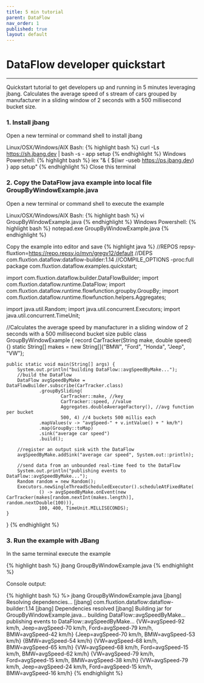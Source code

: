```yaml
---
title: 5 min tutorial
parent: DataFlow
nav_order: 1
published: true
layout: default
---
```

# DataFlow developer quickstart
---

Quickstart tutorial to get developers up and running in 5 minutes leveraging jbang. Calculates the average speed 
of s stream of cars grouped by manufacturer in a sliding window of 2 seconds with a 500 millisecond bucket size.

### 1.  Install jbang 
Open a new terminal or command shell to install jbang

Linux/OSX/Windows/AIX Bash:
{% highlight bash %} curl -Ls https://sh.jbang.dev | bash -s - app setup {% endhighlight %}
Windows Powershell:
{% highlight bash %} iex "& { $(iwr -useb https://ps.jbang.dev) } app setup" {% endhighlight %}
Close this terminal

### 2.  Copy the DataFlow java example into local file GroupByWindowExample.java
Open a new terminal or command shell to execute the example

Linux/OSX/Windows/AIX Bash:
{% highlight bash %} vi GroupByWindowExample.java {% endhighlight %}
Windows Powershell:
{% highlight bash %} notepad.exe GroupByWindowExample.java {% endhighlight %}

Copy the example into editor and save
{% highlight java %}
//REPOS repsy-fluxtion=https://repo.repsy.io/mvn/gregv12/default
//DEPS com.fluxtion.dataflow:dataflow-builder:1.14
//COMPILE_OPTIONS -proc:full
package com.fluxtion.dataflow.examples.quickstart;

import com.fluxtion.dataflow.builder.DataFlowBuilder;
import com.fluxtion.dataflow.runtime.DataFlow;
import com.fluxtion.dataflow.runtime.flowfunction.groupby.GroupBy;
import com.fluxtion.dataflow.runtime.flowfunction.helpers.Aggregates;

import java.util.Random;
import java.util.concurrent.Executors;
import java.util.concurrent.TimeUnit;

//Calculates the average speed by manufacturer in a sliding window of 2 seconds with a 500 millisecond bucket size
public class GroupByWindowExample {
record CarTracker(String make, double speed) {}
static String[] makes = new String[]{"BMW", "Ford", "Honda", "Jeep", "VW"};

    public static void main(String[] args) {
        System.out.println("building DataFlow::avgSpeedByMake...");
        //build the DataFlow
        DataFlow avgSpeedByMake = DataFlowBuilder.subscribe(CarTracker.class)
                .groupBySliding(
                        CarTracker::make, //key
                        CarTracker::speed, //value
                        Aggregates.doubleAverageFactory(), //avg function per bucket
                        500, 4) //4 buckets 500 millis each
                .mapValues(v -> "avgSpeed-" + v.intValue() + " km/h")
                .map(GroupBy::toMap)
                .sink("average car speed")
                .build();

        //register an output sink with the DataFlow
        avgSpeedByMake.addSink("average car speed", System.out::println);

        //send data from an unbounded real-time feed to the DataFlow
        System.out.println("publishing events to DataFlow::avgSpeedByMake...");
        Random random = new Random();
        Executors.newSingleThreadScheduledExecutor().scheduleAtFixedRate(
                () -> avgSpeedByMake.onEvent(new CarTracker(makes[random.nextInt(makes.length)], random.nextDouble(100))),
                100, 400, TimeUnit.MILLISECONDS);
    }
}
{% endhighlight %}

### 3. Run the example with JBang
In the same terminal execute the example

{% highlight bash %}
jbang GroupByWindowExample.java
{% endhighlight %}

Console output: 

{% highlight bash %}
%> jbang GroupByWindowExample.java
[jbang] Resolving dependencies...
[jbang]    com.fluxtion.dataflow:dataflow-builder:1.14
[jbang] Dependencies resolved
[jbang] Building jar for GroupByWindowExample.java...
building DataFlow::avgSpeedByMake...
publishing events to DataFlow::avgSpeedByMake...
{VW=avgSpeed-92 km/h, Jeep=avgSpeed-70 km/h, Ford=avgSpeed-79 km/h, BMW=avgSpeed-42 km/h}
{Jeep=avgSpeed-70 km/h, BMW=avgSpeed-53 km/h}
{BMW=avgSpeed-54 km/h}
{VW=avgSpeed-68 km/h, BMW=avgSpeed-65 km/h}
{VW=avgSpeed-68 km/h, Ford=avgSpeed-15 km/h, BMW=avgSpeed-62 km/h}
{VW=avgSpeed-79 km/h, Ford=avgSpeed-15 km/h, BMW=avgSpeed-38 km/h}
{VW=avgSpeed-79 km/h, Jeep=avgSpeed-24 km/h, Ford=avgSpeed-15 km/h, BMW=avgSpeed-16 km/h}
{% endhighlight %}